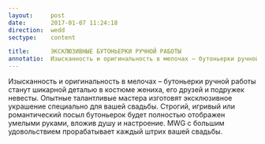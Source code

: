 ```yaml
---
layout:     post
date:       2017-01-07 11:24:18
direction:  wedd
sectype:    content

title:      ЭКСКЛЮЗИВНЫЕ БУТОНЬЕРКИ РУЧНОЙ РАБОТЫ             
annotatio:  Изысканность и оригинальность в мелочах – бутоньерки ручной работы станут шикарной деталью в костюме жениха, его друзей и подружек невесты. Опытные талантливые мастера изготовят эксклюзивное украшение специально для вашей свадьбы. Строгий, игривый или романтический посыл бутоньерок будет полностью отображен умелыми руками, вложив душу и настроение. MWG с большим удовольствием прорабатывает каждый штрих вашей свадьбы. 
---
```


Изысканность и оригинальность в мелочах – бутоньерки ручной работы станут шикарной деталью в костюме жениха, его друзей и подружек невесты. Опытные талантливые мастера изготовят эксклюзивное украшение специально для вашей свадьбы. Строгий, игривый или романтический посыл бутоньерок будет полностью отображен умелыми руками, вложив душу и настроение. MWG с большим удовольствием прорабатывает каждый штрих вашей свадьбы.  